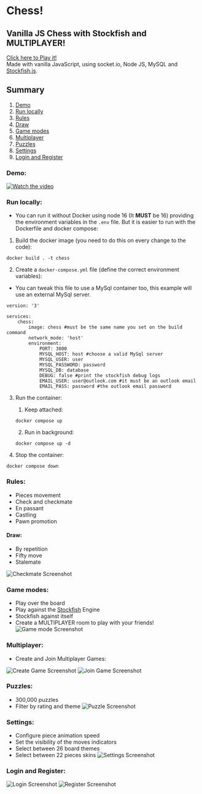 # Chess!

## Vanilla JS Chess with Stockfish and MULTIPLAYER!

[Click here to Play it!](https://chess.rodolfoi.tech/)
<br>
Made with vanilla JavaScript, using socket.io, Node JS, MySQL and [Stockfish.js](https://github.com/nmrugg/stockfish.js/).
<br>

## Summary
1. [Demo](#demo)
2. [Run locally](#run-locally)
3. [Rules](#rules)
4. [Draw](#draw)
5. [Game modes](#game-modes)
6. [Multiplayer](#multiplayer)
7. [Puzzles](#puzzles)
8. [Settings](#settings)
9. [Login and Register](#login-and-register)

### Demo:

[![Watch the video](screenshots/video.png)](https://youtu.be/3foDjZ4LCQM)

### Run locally:

- You can run it without Docker using node 16 (It **MUST** be 16) providing the environment variables in the `.env` file. But it is easier to run with the Dockerfile and docker compose:

1. Build the docker image (you need to do this on every change to the code):

```
docker build . -t chess
```

2. Create a `docker-compose.yml` file (define the correct environment variables):
* You can tweak this file to use a MySql container too, this example will use an external MySql server.

```
version: '3'

services:
    chess:
        image: chess #must be the same name you set on the build command
        network_mode: 'host'
        environment:
            PORT: 3000
            MYSQL_HOST: host #choose a valid MySql server
            MYSQL_USER: user
            MYSQL_PASSWORD: password
            MYSQL_DB: database
            DEBUG: false #print the stockfish debug logs
            EMAIL_USER: user@outlook.com #it must be an outlook email
            EMAIL_PASS: password #the outlook email password
```

3. Run the container:
    1. Keep attached:
    ```
    docker compose up
    ```

    2. Run in background:
    ```
    docker compose up -d
    ```

4. Stop the container:

```
docker compose down
```

### Rules:

-   Pieces movement
-   Check and checkmate
-   En passant
-   Castling
-   Pawn promotion

#### Draw:

-   By repetition
-   Fifty move
-   Stalemate

![Checkmate Screenshot](/screenshots/checkmate.png)

### Game modes:

-   Play over the board
-   Play against the [Stockfish](https://github.com/nmrugg/stockfish.js/) Engine
-   Stockfish against itself
-   Create a MULTIPLAYER room to play with your friends!
    ![Game mode Screenshot](/screenshots/gamemode.png)

### Multiplayer:

- Create and Join Multiplayer Games:

![Create Game Screenshot](/screenshots/creategame.png)
![Join Game Screenshot](/screenshots/joingame.png)

### Puzzles:

-   300,000 puzzles
-   Filter by rating and theme
    ![Puzzle Screenshot](/screenshots/puzzle.png)

### Settings:

-   Configure piece animation speed
-   Set the visibility of the moves indicators
-   Select between 26 board themes
-   Select between 22 pieces skins
    ![Settings Screenshot](/screenshots/preferences.png)

### Login and Register:

![Login Screenshot](/screenshots/signin.png)
![Register Screenshot](/screenshots/register.png)

